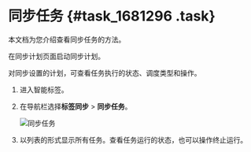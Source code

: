 # 同步任务 {#task_1681296 .task}

本文档为您介绍查看同步任务的方法。

在同步计划页面启动同步计划。

对同步设置的计划，可查看任务执行的状态、调度类型和操作。

1.  进入智能标签。
2.  在导航栏选择**标签同步** \> **同步任务**。 

    ![同步任务](http://static-aliyun-doc.oss-cn-hangzhou.aliyuncs.com/assets/img/1332674/156809734955377_zh-CN.png)

3.  以列表的形式显示所有任务。查看任务运行的状态，也可以操作终止运行。

